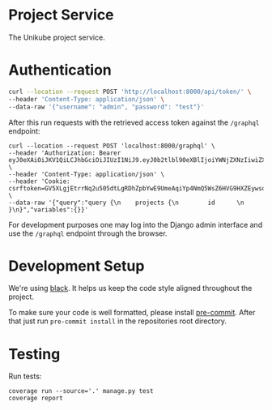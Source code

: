Project Service
================

The Unikube project service.


Authentication
==============
```bash
curl --location --request POST 'http://localhost:8000/api/token/' \
--header 'Content-Type: application/json' \
--data-raw '{"username": "admin", "password": "test"}'
```

After this run requests with the retrieved access token against the `/graphql` endpoint:

```
curl --location --request POST 'localhost:8000/graphql' \
--header 'Authorization: Bearer eyJ0eXAiOiJKV1QiLCJhbGciOiJIUzI1NiJ9.eyJ0b2tlbl90eXBlIjoiYWNjZXNzIiwiZXhwIjoxNTg1NDg5Mjk5LCJqdGkiOiJhZjgwMDU2YTBmNGQ0M2JhOTFiN2UyNGMzYjBlNDU3ZiIsInVzZXJfaWQiOjF9.6PJnqksrQ5UOPuE8e3vDU8gAxZejFP4MXps0tzuuXh4' \
--header 'Content-Type: application/json' \
--header 'Cookie: csrftoken=GV5XLgjEtrrNq2u505dtLgRDhZpbYwE9UmeAqiYp4NmQ5WsZ6HVG9HXZEywsqCtB' \
--data-raw '{"query":"query {\n    projects {\n        id      \n    }\n}","variables":{}}'
```


For development purposes one may log into the Django admin interface and use
the `/graphql` endpoint through the browser.

# Development Setup
We're using [black](https://github.com/psf/black). It helps us keep the code style
aligned throughout the project.

To make sure your code is well formatted, please install [pre-commit](https://pre-commit.com/). 
After that just run `pre-commit install` in the repositories root directory.

# Testing
Run tests:

```shell
coverage run --source='.' manage.py test
coverage report
```

